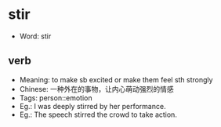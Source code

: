 # stir

- Word: stir

## verb

- Meaning: to make sb excited or make them feel sth strongly
- Chinese: 一种外在的事物，让内心萌动强烈的情感
- Tags: person::emotion
- Eg.: I was deeply stirred by her performance.
- Eg.: The speech stirred the crowd to take action.

